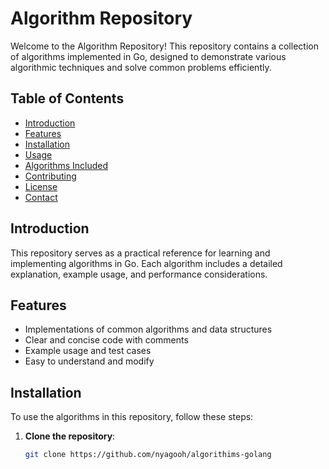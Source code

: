 # Algorithm Repository

Welcome to the Algorithm Repository! This repository contains a collection of algorithms implemented in Go, designed to demonstrate various algorithmic techniques and solve common problems efficiently.

## Table of Contents

- [Introduction](#introduction)
- [Features](#features)
- [Installation](#installation)
- [Usage](#usage)
- [Algorithms Included](#algorithms-included)
- [Contributing](#contributing)
- [License](#license)
- [Contact](#contact)

## Introduction

This repository serves as a practical reference for learning and implementing algorithms in Go. Each algorithm includes a detailed explanation, example usage, and performance considerations.

## Features

- Implementations of common algorithms and data structures
- Clear and concise code with comments
- Example usage and test cases
- Easy to understand and modify

## Installation

To use the algorithms in this repository, follow these steps:

1. **Clone the repository**:
   ```bash
   git clone https://github.com/nyagooh/algorithims-golang
   ```
